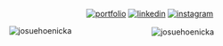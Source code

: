 <div align="center">

  [![portfolio](https://img.shields.io/badge/portfolio-000?style=for-the-badge&logo=ko-fi&logoColor=000000&color=9faff1)](https://josuehoenicka-portfolio2.web.app/#/)
  [![linkedin](https://img.shields.io/badge/linkedin-000?style=for-the-badge&logo=linkedin&logoColor=000000&color=9faff1)](https://www.linkedin.com/in/josuehoenicka/)
  [![instagram](https://img.shields.io/badge/instagram-000?style=for-the-badge&logo=instagram&logoColor=000000&color=9faff1)](https://www.instagram.com/josuehoenicka/?hl=es)
  </div>
  <div align="center">
  
  <p><img align="left" src="https://github-readme-stats.vercel.app/api/top-langs?username=josuehoenicka&show_icons=true&theme=highcontrast&title_color=9faff1fa&text_color=9faff1a1&bg_color=000000&hide_border=true&locale=en&layout=compact" alt="josuehoenicka" /></p>

<p>&nbsp;<img align="center" src="https://github-readme-stats.vercel.app/api?username=josuehoenicka&show_icons=true&title_color=9faff1fa&&text_color=9faff1a1&bg_color=000000&hide_border=true&locale=en" alt="josuehoenicka" /></p>
  
</div>
